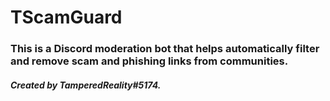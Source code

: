 # TScamGuard

### This is a Discord moderation bot that helps automatically filter and remove scam and phishing links from communities.

##### Created by TamperedReality#5174.
